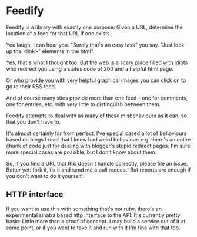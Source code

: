 # Feedify

Feedify is a library with exactly one purpose: Given a URL, determine the location of a feed for that URL if one exists.

You laugh, I can hear you. "Surely that's an easy task" you say. "Just look up the &lt;link&gt;" elements in the html".

Yes, that's what I thought too. But the web is a scary place filled with idiots who redirect you using a status code of 200 and a helpful html page.

Or who provide you with very helpful graphical images you can click on to go to their RSS feed.

And of course many sites provide more than one feed - one for comments, one for entries, etc. with very little to distinguish between them.

Feedify attempts to deal with as many of these misbehaviours as it can, so that you don't have to.

It's almost certainly far from perfect. I've special cased a lot of behaviours based on blogs I read that I knew had weird behaviour: e.g. there's an entire chunk of code just for dealing with blogger's stupid redirect pages. I'm sure more special cases are possible, but I don't know about them. 

So, if you find a URL that this doesn't handle correctly, please file an issue. Better yet: fork it, fix it and send me a pull request! But reports are enough if you don't want to do it yourself.

## HTTP interface

If you want to use this with something that's not ruby, there's an experimental sinatra based http interface to the API.
It's currently pretty basic: Little more than a proof of concept. I may build a service out of it at some point, or if you want to
take it and run with it I'm fine with that too.
